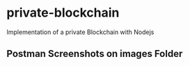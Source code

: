 # private-blockchain

Implementation of a private Blockchain with Nodejs

## Postman Screenshots on images Folder
